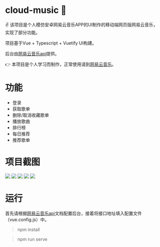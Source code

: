 # cloud-music :wave:
:v: 该项目是个人模仿安卓网易云音乐APP的UI制作的移动端网页版网易云音乐，实现了部分功能。

项目基于Vue + Typescript + Vuetify UI构建。

后台由[网易云音乐api](https://github.com/Binaryify/NeteaseCloudMusicApi)提供。

:point_right: 本项目是个人学习而制作，正常使用请到[网易云音乐](https://music.163.com/)。

# 功能
+ 登录
+ 获取歌单
+ 删除/取消收藏歌单
+ 播放歌曲
+ 排行榜
+ 每日推荐
+ 推荐歌单

# 项目截图
![](/img/1.png)
![](/img/2.png)
![](/img/3.png)
![](/img/4.png)
![](/img/5.png)

# 运行
首先请根据[网易云音乐api](https://github.com/Binaryify/NeteaseCloudMusicApi)文档配置后台，接着将接口地址填入配置文件（vue.config.js）中。

> npm install 

> npm run serve